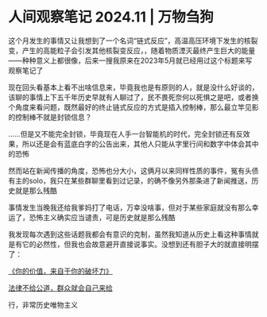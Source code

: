 # 人间观察笔记 2024.11 | 万物刍狗

这个月发生的事情又让我想到了一个名词“链式反应”，高温高压环境下发生的核裂变，产生的高能粒子会引发其他核裂变反应，，随着物质湮灭最终产生巨大的能量——种种意义上都很像，后来一搜我原来在2023年5月就已经用过这个标题来写观察笔记了

现在回头看基本上看不出啥信息来，毕竟我也是有原则的人，就是没什么好谈的，该聊的事情上下五千年历史早就有人聊过了，民不畏死奈何以死惧之是吧，或者换个角度来看问题，既然最好的终止链式反应的方式是插入控制棒，那么最立竿见影的控制棒不就是封锁信息？

……但是又不能完全封锁，毕竟现在人手一台智能机的时代，完全封锁还有反效果，所以还是会有蓝底白字的公告出来，其他人只能从字里行间和数字中体会其中的恐怖

然而站在新闻传播的角度，恐怖也分大小，这俩月以来同样性质的事件，冤有头债有主的solo，我只在某些群聊里看到过记录，的确不像另外那条进了新闻推送，历史就是那么残酷

事情发生当晚我还给我爹妈打了电话，万幸没啥事，但对于某些家庭就没有那么幸运了，恐怖主义确实应当谴责，可是历史就是那么残酷

我发现每次遇到这些话题我都会有意识的克制，虽然我知道从历史上看这种事情就是有它的必然性，但我也会故意避开直接说事实。没想到还有胆子大的就直接明摆了：

[《你的价值，来自于你的破坏力》](https://mp.weixin.qq.com/s/66m2F3EQ-5ptwiIVOFs85w)

[法律不给公道，群众就会自己来给](https://mp.weixin.qq.com/s/KT7kXoD7nIpxEQ8Qru8HZg)

行，非常历史唯物主义
